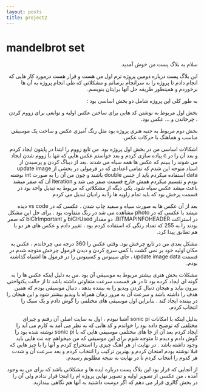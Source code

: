```yaml
---
layout: posts
title: project2
---
```


# mandelbrot set
<div dir="rtl">

سلام به بلاگ پست من خوش آمدید.  

  
این بلاگ پست درباره دومین پروژه ترم اول من هست و قرار هست درمورد کار هایی که انجام دادم تا پروژه را به سرانجام برسانم و مشکلاتی که طی انجام پروژه به آن ها برخوردم و همینطور طریقه حل آنها برایتان بنویسم.

  
به طور کلی این پروژه شامل دو بخش اساسی بود : 

  
بخش اول مربوط به نوشتن کد هایی برای  ساختن عکس اولیه و  توابعی برای زووم کردن ، چرخاندن و … عکس بود. 

بخش دوم مربوط به جنبه هنری پروژه بود مثل رنگ آمیزی عکس و ساخت یک موسیقی مناسب و هماهنگ با حرکات عکس.

اشکالات اساسی من در بخش اول پروژه بود. من تابع زووم را ابتدا در پایتون ایجاد کردم و بعد آن را در c پیاده سازی کردم و بعد خواستم عکس هایی که تنها با زووم شدن ایجاد می شوند را ببینم که عکس ها همه سیاه می شدند .بعد از دیباگ کردن و پرسیدن از استاد متوجه این شدم که تمامی اعدادی که  در فرمولی در بخشی از update image data  استفاده میکردم  باید از جنس double  باشند  و چون من آن را به صورت int  نوشته بودم و تقسیم میکردم همش خارج قسمت صفر می شد و iteration آن که صفر میشد باعث میشد عکس سیاه شود. یکی دیگه از مشکلاتی که مربوط به تبدیل واحد بود در قسمت پرخش بود که باید تمام زاویه ها را به رادیان تبدیل می کردم 

بعد از آن عکس ها به صورت سیاه و سفید چاپ شدن . عکسی که در vs code دیده میشد با عکسی که در photo مشاهده می شد در رنگ متفاوت بود . برای حل این مشکل در استراکت BITMAPINFOHEADER، دو مقدار biClrUsed و  biClrlmportant که صفر بودند را به 255 که تعداد رنگی که استفاده کردم بود ، تغییر دادم و عکس های هر دو با هم تطابق پیدا کرد. 

مشکل بعدی من در تابع چرخش بود. وقتی عکس را 360 درجه می چرخاندم ، عکس به مکان اولیه خود بر نمی گشت با کمی سرچ کردن و دیدن فرمول چرخش متوجه شدم در قسمت update image data ، جای سینوس و کسینوس را در فرمول ها اشتباه گذاشته بودم.

مشکلات بخش هنری بیشتر مربوط به موسیقی آن بود .من به دلیل اینکه عکس ها را به گونه ای ایجاد کرده بود تا در هر قسمت سرعت متفاوتی داشته باشد تا از حالت یکنواختی بیرون بیاید و هیجان دنبال کردن ویدیو را به بیننده بدهد ، دنبال موسیقی بودم که همین هدف را داشته باشد و سرعت آن به مرور زمان همراه با ویدیو بیشتر شود و این هیجان را در بیننده ایجاد کند . بنابراین اول موسیقی های مختلفی را گوش دادم و یک سبک را انتخاب کردم. 

بدلیل اینکه با امکانات sonic pi آشنا نبودم ، اول به سایت اصلی آن رفتم و چیزای مختلفی که توضیح داده بود را خواندم و کد هایی که به نظر می آمد به کارم می آید را ایجاد کردم بعد آن از جا های مختلفی  موسیقی هایی که با sonic pi نوشته شده بود را گوش دادم و دیدم تا متوجه شوم برای این موسیقی که من میخواهم چه نت هایی باید وجود داشته باشد .  در نهایت از هر آهنگ چیزی را استخراج کردم و آنها را با چیز هایی که قبلا نوشته بودم امتحان کردم و بهترین ترکیب را انتخاب کردم و بعد سرعت آن و شدت هر کدوم را انتخاب کردم تا در نهایت به نتیجه مطلوبم رسیدم.

از آنجایی که قرار بود این بلاگ پست درباره ایده ها و مشکلاتی باشد که برای من به وجود آمده ، من عکسی از تصویر اولیه و تصویر نهایی پروژه ام را اینجا قرار ندادم ولی آن را در بخش گالری قرار می دهم که اگر دوست داشتید به آنها هم نگاهی بیندازید.
</div>
